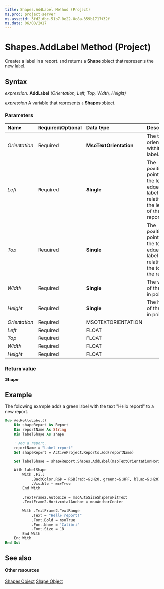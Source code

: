 ```yaml
---
title: Shapes.AddLabel Method (Project)
ms.prod: project-server
ms.assetid: 3fd21dbc-51b7-0e22-8c8a-359b1717932f
ms.date: 06/08/2017
---
```



# Shapes.AddLabel Method (Project)
Creates a label in a report, and returns a **Shape** object that represents the new label.

## Syntax

 _expression_. **AddLabel** _(Orientation,_ _Left,_ _Top,_ _Width,_ _Height)_

 _expression_ A variable that represents a **Shapes** object.


### Parameters



|**Name**|**Required/Optional**|**Data type**|**Description**|
|:-----|:-----|:-----|:-----|
| _Orientation_|Required|**MsoTextOrientation**|The text orientation within the label.|
| _Left_|Required|**Single**|The position (in points) of the left edge of the label relative to the left side of the report.|
| _Top_|Required|**Single**|The position (in points) of the top edge of the label relative to the top of the report.|
| _Width_|Required|**Single**|The width of the label, in points.|
| _Height_|Required|**Single**|The height of the label, in points.|
| _Orientation_|Required|MSOTEXTORIENTATION||
| _Left_|Required|FLOAT||
| _Top_|Required|FLOAT||
| _Width_|Required|FLOAT||
| _Height_|Required|FLOAT||

### Return value

 **Shape**


## Example

The following example adds a green label with the text "Hello report!" to a new report.


```vb
Sub AddHelloLabel()
    Dim shapeReport As Report
    Dim reportName As String
    Dim labelShape As shape
    
    ' Add a report.
    reportName = "Label report"
    Set shapeReport = ActiveProject.Reports.Add(reportName)

    Set labelShape = shapeReport.Shapes.AddLabel(msoTextOrientationHorizontal, 30, 30, 120, 40)

    With labelShape
        With .Fill
            .BackColor.RGB = RGB(red:=&;H20, green:=&;HFF, blue:=&;H20)
            .Visible = msoTrue
        End With
        
        .TextFrame2.AutoSize = msoAutoSizeShapeToFitText
        .TextFrame2.HorizontalAnchor = msoAnchorCenter
        
        With .TextFrame2.TextRange
            .Text = "Hello report!"
            .Font.Bold = msoTrue
            .Font.Name = "Calibri"
            .Font.Size = 18
        End With
    End With
End Sub
```


## See also


#### Other resources


[Shapes Object](shapes-object-project.md)
[Shape Object](shape-object-project.md)

